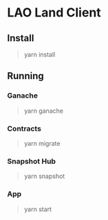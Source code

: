 # LAO Land Client

## Install

> yarn install

## Running

### Ganache

> yarn ganache

### Contracts

> yarn migrate

### Snapshot Hub

> yarn snapshot

### App

> yarn start
